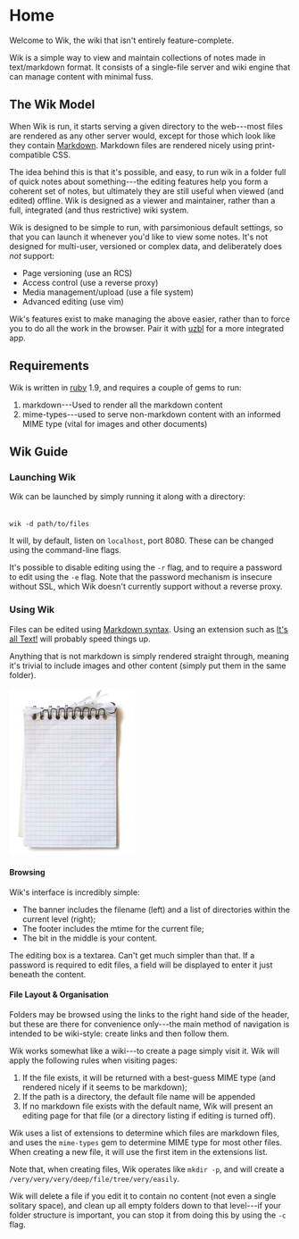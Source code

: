 Home
====

Welcome to Wik, the wiki that isn't entirely feature-complete.

Wik is a simple way to view and maintain collections of notes made in text/markdown format.  It consists of a single-file server and wiki engine that can manage content with minimal fuss.

The Wik Model
-------------
When Wik is run, it starts serving a given directory to the web---most files are rendered as any other server would, except for those which look like they contain [Markdown](http://daringfireball.net/projects/markdown/).  Markdown files are rendered nicely using print-compatible CSS.

The idea behind this is that it's possible, and easy, to run wik in a folder full of quick notes about something---the editing features help you form a coherent set of notes, but ultimately they are still useful when viewed (and edited) offline.  Wik is designed as a viewer and maintainer, rather than a full, integrated (and thus restrictive) wiki system.

Wik is designed to be simple to run, with parsimonious default settings, so that you can launch it whenever you'd like to view some notes.  It's not designed for multi-user, versioned or complex data, and deliberately does *not* support:

* Page versioning (use an RCS)
* Access control (use a reverse proxy)
* Media management/upload (use a file system)
* Advanced editing (use vim)

Wik's features exist to make managing the above easier, rather than to force you to do all the work in the browser.  Pair it with [uzbl](http://www.uzbl.org/) for a more integrated app.


Requirements
------------
Wik is written in [ruby](http://www.ruby-lang.org/en/) 1.9, and requires a couple of gems to run:

1. markdown---Used to render all the markdown content
2. mime-types---used to serve non-markdown content with an informed MIME type (vital for images and other documents)

Wik Guide
---------

### Launching Wik
Wik can be launched by simply running it along with a directory:

<code>
wik -d path/to/files
</code>

It will, by default, listen on `localhost`, port 8080.  These can be changed using the command-line flags.  

It's possible to disable editing using the `-r` flag, and to require a password to edit using the `-e` flag.  Note that the password mechanism is insecure without SSL, which Wik doesn't currently support without a reverse proxy.

### Using Wik
Files can be edited using [Markdown syntax](syntax).  Using an extension such as [It's all Text!](https://addons.mozilla.org/en-US/firefox/addon/its-all-text/) will probably speed things up.

Anything that is not markdown is simply rendered straight through, meaning it's trivial to include images and other content (simply put them in the same folder).

![A visual metaphor](notes.jpg)

#### Browsing
Wik's interface is incredibly simple:

* The banner includes the filename (left) and a list of directories within the current level (right);
* The footer includes the mtime for the current file;
* The bit in the middle is your content.

The editing box is a textarea.  Can't get much simpler than that.  If a password is required to edit files, a field will be displayed to enter it just beneath the content.

#### File Layout & Organisation
Folders may be browsed using the links to the right hand side of the header, but these are there for convenience only---the main method of navigation is intended to be wiki-style: create links and then follow them.  

Wik works somewhat like a wiki---to create a page simply visit it.  Wik will apply the following rules when visiting pages:

1. If the file exists, it will be returned with a best-guess MIME type (and rendered nicely if it seems to be markdown);
2. If the path is a directory, the default file name will be appended
3. If no markdown file exists with the default name, Wik will present an editing page for that file (or a directory listing if editing is turned off).

Wik uses a list of extensions to determine which files are markdown files, and uses the `mime-types` gem to determine MIME type for most other files.  When creating a new file, it will use the first item in the extensions list.

Note that, when creating files, Wik operates like `mkdir -p`, and will create a `/very/very/very/deep/file/tree/very/easily`.  

Wik will delete a file if you edit it to contain no content (not even a single solitary space), and clean up all empty folders down to that level---if your folder structure is important, you can stop it from doing this by using the `-c` flag.

